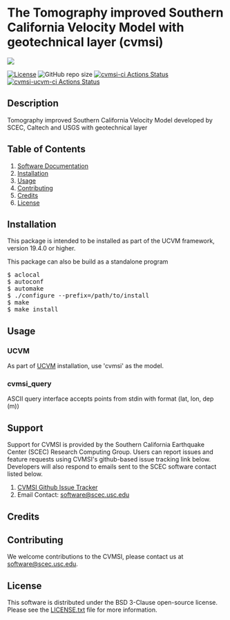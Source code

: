 # The Tomography improved Southern California Velocity Model with geotechnical layer (cvmsi)

<a href="https://github.com/sceccode/cvmsi.git"><img src="https://github.com/sceccode/cvmsi/wiki/images/cvmsi_logo.png"></a>

[![License](https://img.shields.io/badge/License-BSD_3--Clause-blue.svg)](https://opensource.org/licenses/BSD-3-Clause)
![GitHub repo size](https://img.shields.io/github/repo-size/sceccode/cvmsi)
[![cvmsi-ci Actions Status](https://github.com/SCECcode/cvmsi/workflows/cvmsi-ci/badge.svg)](https://github.com/SCECcode/cvmsi/actions)
[![cvmsi-ucvm-ci Actions Status](https://github.com/SCECcode/cvmsi/workflows/cvmsi-ucvm-ci/badge.svg)](https://github.com/SCECcode/cvmsi/actions)

## Description

Tomography improved Southern California Velocity Model developed
by SCEC, Caltech and USGS with geotechnical layer

## Table of Contents
1. [Software Documentation](https://github.com/SCECcode/cvmsi/wiki)
2. [Installation](#installation)
3. [Usage](#usage)
4. [Contributing](#contributing)
5. [Credits](#credit)
6. [License](#license)

## Installation

This package is intended to be installed as part of the UCVM framework,
version 19.4.0 or higher. 

This package can also be build as a standalone program

<pre>
$ aclocal
$ autoconf
$ automake
$ ./configure --prefix=/path/to/install
$ make
$ make install
</pre>

## Usage

### UCVM

As part of [UCVM](https://github.com/SCECcode/ucvm) installation, use 'cvmsi' as the model.

### cvmsi_query

ASCII query interface accepts points from stdin with format (lat, lon, dep (m))

## Support
Support for CVMSI is provided by the Southern California Earthquake Center
(SCEC) Research Computing Group.  Users can report issues and feature requests
using CVMSI's github-based issue tracking link below. Developers will also
respond to emails sent to the SCEC software contact listed below.
1. [CVMSI Github Issue Tracker](https://github.com/SCECcode/cvmsi/issues)
2. Email Contact: software@scec.usc.edu

## Credits

## Contributing
We welcome contributions to the CVMSI, please contact us at software@scec.usc.edu.

## License
This software is distributed under the BSD 3-Clause open-source license.
Please see the [LICENSE.txt](LICENSE.txt) file for more information.
